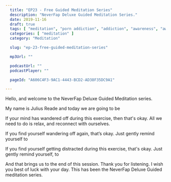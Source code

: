 ```yaml
---
  title: "EP23 - Free Guided Meditation Series"
  description: "NeverFap Deluxe Guided Meditation Series."
  date: 2019-11-16
  draft: true
  tags: [ "meditation", "porn addiction", "addiction", "awareness", "awareness exercises", "perspective", "nofap", "neverfap", "neverfap deluxe" ]
  categories: [ "meditation" ]
  category: "Meditation"

  slug: "ep-23-free-guided-meditation-series"

  mp3Url: ""

  podcastUrl: ""
  podcastPlayer: ""

  pageId: "A606C4F3-9AC1-4443-BCD2-AD38F35DC9A1"

---
```


<!-- focus/attention/consciousness -->

Hello, and welcome to the NeverFap Deluxe Guided Meditation series.

My name is Julius Reade and today we are going to be


If your mind has wandered off during this exercise, then that's okay. All we need to do is relax, and reconnect with ourselves.


If you find yourself wandering off again, that’s okay. Just gently remind yourself to


If you find yourself getting distracted during this exercise, that's okay. Just gently remind yourself, to


And that brings us to the end of this session. Thank you for listening. I wish you best of luck with your day. This has been the NeverFap Deluxe Guided meditation series.
